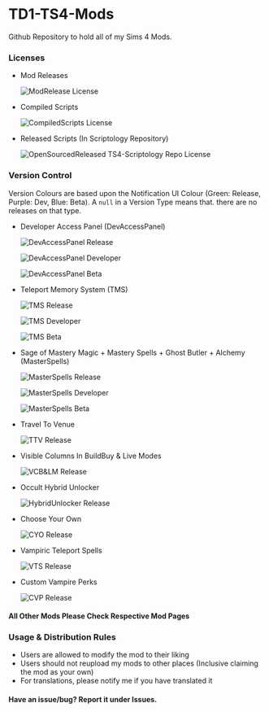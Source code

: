 # TD1-TS4-Mods

Github Repository to hold all of my Sims 4 Mods.

### Licenses

* Mod Releases

  ![ModRelease License](https://img.shields.io/badge/mod--release--license-CC--BY--NC--ND%204.0-gold)

* Compiled Scripts

  ![CompiledScripts License](https://img.shields.io/badge/compiled--scripts--license-CC--BY--NC--ND%204.0-008369)

* Released Scripts (In Scriptology Repository)

  ![OpenSourcedReleased TS4-Scriptology Repo License](https://img.shields.io/github/license/TwelfthDoctor1/TD1-TS4-Scriptology?color=blueviolet&label=open-src-scripts-license)

### Version Control

Version Colours are based upon the Notification UI Colour (Green: Release, Purple: Dev, Blue: Beta). A `null` in a Version Type means that. there are no releases on that type.

* Developer Access Panel (DevAccessPanel)

  ![DevAccessPanel Release](https://img.shields.io/badge/Release-null-brightgreen)
  
  ![DevAccessPanel Developer](https://img.shields.io/badge/Developer-Proto%20Build%2022.4-blueviolet)
  
  ![DevAccessPanel Beta](https://img.shields.io/badge/Beta-Release%20Build%2021.1-blue)
  
* Teleport Memory System (TMS)

  ![TMS Release](https://img.shields.io/badge/Release-Version%202.17%20Build%2014.5-brightgreen)
  
  ![TMS Developer](https://img.shields.io/badge/Developer-Version%202.17%20Proto%20Build%2014.5-blueviolet)
  
  ![TMS Beta](https://img.shields.io/badge/Beta-null-blue)

* Sage of Mastery Magic + Mastery Spells + Ghost Butler + Alchemy (MasterSpells)

  ![MasterSpells Release](https://img.shields.io/badge/Release-Version%202.13%20No--DevWork--Release%20Build%208-brightgreen)
  
  ![MasterSpells Developer](https://img.shields.io/badge/Developer-Version%202.13%20No--DevWork--Release%20Build%208-blueviolet)
  
  ![MasterSpells Beta](https://img.shields.io/badge/Beta-null-blue)

* Travel To Venue

  ![TTV Release](https://img.shields.io/badge/Release-Version%201.30-brightgreen)

* Visible Columns In BuildBuy & Live Modes

  ![VCB&LM Release](https://img.shields.io/badge/Release-Version%201.30-brightgreen)

* Occult Hybrid Unlocker

  ![HybridUnlocker Release](https://img.shields.io/badge/Release-Update%203.5%20%5BTransposed%20Version%201.35%5D-brightgreen)

* Choose Your Own

  ![CYO Release](https://img.shields.io/badge/Release-Version%201.43-brightgreen)
  
* Vampiric Teleport Spells

  ![VTS Release](https://img.shields.io/badge/Release-Version%203.26-brightgreen)

* Custom Vampire Perks

  ![CVP Release](https://img.shields.io/badge/Release-Version%201.50-brightgreen)

#### All Other Mods Please Check Respective Mod Pages

### Usage & Distribution Rules
* Users are allowed to modify the mod to their liking
* Users should not reupload my mods to other places (Inclusive claiming the mod as your own)
* For translations, please notify me if you have translated it

#### Have an issue/bug? Report it under Issues.
